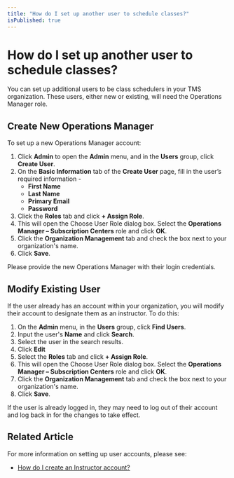 ```yaml
---
title: "How do I set up another user to schedule classes?"
isPublished: true
---
```


# How do I set up another user to schedule classes?

You can set up additional users to be class schedulers in your TMS organization. These users, either new or existing, will need the Operations Manager role. 

## Create New Operations Manager

To set up a new Operations Manager account:
1. Click **Admin** to open the **Admin** menu, and in the **Users** group, click **Create User**.
1. On the **Basic Information** tab of the **Create User** page, fill in the user’s required information -
     - **First Name**
     - **Last Name**
     - **Primary Email**
     - **Password**
1. Click the **Roles** tab and click **+ Assign Role**.
1. This will open the Choose User Role dialog box. Select the **Operations Manager – Subscription Centers** role and click **OK**.
1. Click the **Organization Management** tab and check the box next to your organization's name.
1. Click **Save**.
     
Please provide the new Operations Manager with their login credentials.

## Modify Existing User

If the user already has an account within your organization, you will modify their account to designate them as an instructor. To do this:
1.  On the **Admin** menu, in the **Users** group, click **Find Users**.
1. Input the user's **Name** and click **Search**. 
1. Select the user in the search results. 
1. Click **Edit**
1. Select the **Roles** tab and click **+ Assign Role**. 
1. This will open the Choose User Role dialog box. Select the **Operations Manager – Subscription Centers** role and click **OK**.
1. Click the **Organization Management** tab and check the box next to your organization's name.
1. Click **Save**.

If the user is already logged in, they may need to log out of their account and log back in for the changes to take effect.

## Related Article
For more information on setting up user accounts, please see:
- [How do I create an Instructor account?](create-instructor-account.md)
